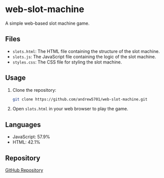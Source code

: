 # web-slot-machine

A simple web-based slot machine game.

## Files

- `slots.html`: The HTML file containing the structure of the slot machine.
- `slots.js`: The JavaScript file containing the logic of the slot machine.
- `styles.css`: The CSS file for styling the slot machine.

## Usage

1. Clone the repository:
    ```bash
    git clone https://github.com/andrew5701/web-slot-machine.git
    ```
2. Open `slots.html` in your web browser to play the game.

## Languages

- JavaScript: 57.9%
- HTML: 42.1%

## Repository

[GitHub Repository](https://github.com/andrew5701/web-slot-machine)
